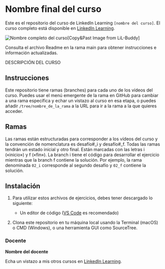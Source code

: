 # Nombre final del curso

Este es el repositorio del curso de LinkedIn Learning `[nombre del curso]`. El curso completo está disponible en [LinkedIn Learning][lil-course-url].

![Nombre completo del curso][lil-thumbnail-url][Copy&Past Image from LiL-Buddy] 

Consulta el archivo Readme en la rama main para obtener instrucciones e información actualizadas.

DESCRIPCIÓN DEL CURSO

## Instrucciones

Este repositorio tiene ramas (branches) para cada uno de los vídeos del curso. Puedes usar el menú emergente de la rama en GitHub para cambiar a una rama específica y echar un vistazo al curso en esa etapa, o puedes añadir `/tree/nombre_de_la_rama` a la URL para ir a la rama a la que quieres acceder.

## Ramas

Las ramas están estructuradas para corresponder a los vídeos del curso y la convención de nomenclatura es desafío#_i y desafío#_f. Todas las ramas tendrán un estado inicial y otro final. Están marcadas con las letras i («inicio») y f («fin»). La branch i tiene el código para desarrollar el ejercicio mientras que la branch f contiene la solución. Por ejemplo, la rama denominada `02_i` corresponde al segundo desafío y `02_f` contiene la solución.

## Instalación

1. Para utilizar estos archivos de ejercicios, debes tener descargado lo siguiente:
   - Un editor de código ([VS Code](https://code.visualstudio.com/) es recomendado)

2. Clona este repositorio en tu máquina local usando la Terminal (macOS) o CMD (Windows), o una herramienta GUI como SourceTree.

### Docente

**Nombre del docente**

Echa un vistazo a mis otros cursos en [LinkedIn Learning](https://www.linkedin.com/learning/instructors/).

[0]: # (Replace these placeholder URLs with actual course URLs)
[lil-course-url]: https://www.linkedin.com/learning/building-a-graphql-project-with-react-js
[lil-thumbnail-url]: https://cdn.lynda.com/course/2875095/2875095-1615224395432-16x9.jpg

[1]: # (End of ES-Instruction ###############################################################################################)
